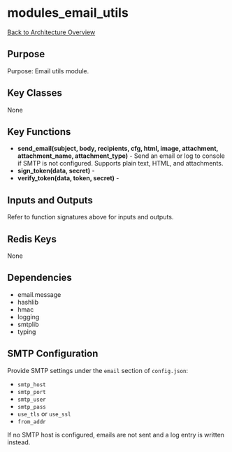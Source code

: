 # modules_email_utils
[Back to Architecture Overview](../README.md)

## Purpose
Purpose: Email utils module.

## Key Classes
None

## Key Functions
- **send_email(subject, body, recipients, cfg, html, image, attachment, attachment_name, attachment_type)** - Send an email or log to console if SMTP is not configured. Supports plain text, HTML, and attachments.
- **sign_token(data, secret)** -
- **verify_token(data, token, secret)** -

## Inputs and Outputs
Refer to function signatures above for inputs and outputs.

## Redis Keys
None

## Dependencies
- email.message
- hashlib
- hmac
- logging
- smtplib
- typing

## SMTP Configuration

Provide SMTP settings under the `email` section of `config.json`:

- `smtp_host`
- `smtp_port`
- `smtp_user`
- `smtp_pass`
- `use_tls` or `use_ssl`
- `from_addr`

If no SMTP host is configured, emails are not sent and a log entry is written instead.


